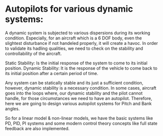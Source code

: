 # Autopilots for various dynamic systems: 

A dynamic system is subjected to various dispersions during its working condition. Especially, for an aircraft which is a 6 DOF body, even the slightest disturbance if not handeled properly, it will create a havoc. In order to validate its hadling qualities, we need to check on the stability and controllability of the aircraft. 

Static Stability: Is the initial response of the system to come to its initial position.
Dynamic Stability: It is the response of the vehicle to come back to its initial position after a certain period of time. 

Any system can be statically stable and its just a sufficient condition, however, dynamic stability is a necessary condition. In some cases, aircraft goes into the loops where, our dynamic stability and the pilot cannot handle, for those circumstances we need to have an autopilot. Therefore, here we are going to design various autopilot systems for Pitch and Bank angles. 

So for a linear model & non-linear models, we have the basic systems like PD, PID, PI systems and some modern control theory concepts like full state feedback are also implemented.
